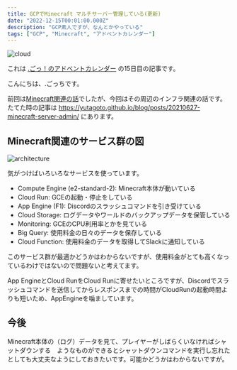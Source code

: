 ```yaml
---
title: GCPでMinecraft マルチサーバー管理している(更新)
date: "2022-12-15T00:01:00.000Z"
description: "GCP素人ですが、なんとかやっている"
tags: ["GCP", "Minecraft", "アドベントカレンダー"]
---
```


![cloud](/blog/assets/images/posts/20221215-minecraft-architecture/cloud_generic.png)

これは [.ごっ！のアドベントカレンダー](https://adventar.org/calendars/8199) の15日目の記事です。

こんにちは、.ごっちです。

前回は[Minecraft関連の話](https://yutagoto.github.io/blog/posts/20221214-playing-minecraft/)でしたが、今回はその周辺のインフラ関連の話です。たてた時の記事は https://yutagoto.github.io/blog/posts/20210627-minecraft-server-admin/ にあります。

## Minecraft関連のサービス群の図

![architecture](/blog/assets/images/posts/20221215-minecraft-architecture/Architectures.png)

気がつけばいろいろなサービスを使っています。

- Compute Engine (e2-standard-2): Minecraft本体が動いている
- Cloud Run: GCEの起動・停止をしている
- App Engine (F1): Discordのスラッシュコマンドを引き受けている
- Cloud Storage: ログデータやワールドのバックアップデータを保管している
- Monitoring: GCEのCPU利用率とかを見ている
- Big Query: 使用料金の日々のデータを保存している
- Cloud Function: 使用料金のデータを取得してSlackに通知している

このサービス群が最適かどうかはわからないですが、使用料金がとても高くなっているわけではないので問題ないと考えてます。

App EngineとCloud RunをCloud Runに寄せたいところですが、Discordでスラッシュコマンドを送信してからレスポンスまでの時間がCloudRunの起動時間よりも短いため、AppEngineを噛ましています。

## 今後

Minecraft本体の（ログ）データを見て、プレイヤーがしばらくいなければシャットダウンする　ようなものができるとシャットダウンコマンドを実行し忘れたとしても大丈夫なようにしておきたいです。可能かどうかはわからないですが。
